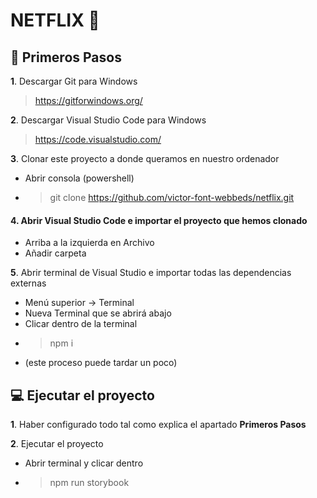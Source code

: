 # NETFLIX 🍿

## 🚀 Primeros Pasos

**1**. Descargar Git para Windows

> https://gitforwindows.org/

**2**. Descargar Visual Studio Code para Windows

> https://code.visualstudio.com/

**3**. Clonar este proyecto a donde queramos en nuestro ordenador

- Abrir consola (powershell)
- > git clone https://github.com/victor-font-webbeds/netflix.git

#### **4**. Abrir Visual Studio Code e importar el proyecto que hemos clonado

- Arriba a la izquierda en Archivo
- Añadir carpeta

**5**. Abrir terminal de Visual Studio e importar todas las dependencias externas

- Menú superior -> Terminal
- Nueva Terminal que se abrirá abajo
- Clicar dentro de la terminal
- > npm i
- (este proceso puede tardar un poco)

## 💻 Ejecutar el proyecto

**1**. Haber configurado todo tal como explica el apartado **Primeros Pasos**

**2**. Ejecutar el proyecto

- Abrir terminal y clicar dentro
- > npm run storybook
